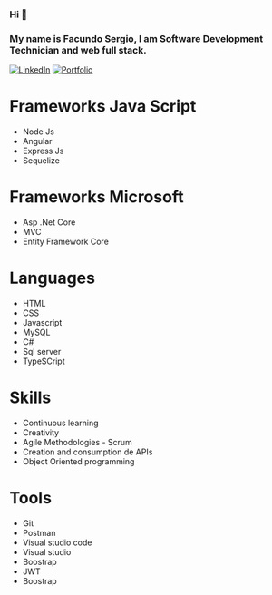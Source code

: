 ### Hi 👋

### My name is Facundo Sergio, I am Software Development Technician and  web full stack.

[![LinkedIn](https://img.shields.io/badge/LinkedIn-Facundo_Sergio-2a9d8f?style=for-the-badge&logo=linkedin&logoColor=white&labelColor=101010)](https://www.linkedin.com/in/facundo-sergio/)       [![Portfolio](https://img.shields.io/badge/-Portfolio-2a9d8f?style=for-the-badge&logo=portfolio&logoColor=white)](https://portfolio-fs.up.railway.app/)






# Frameworks Java Script
- Node Js
- Angular
- Express Js
- Sequelize

# Frameworks Microsoft
- Asp .Net Core
- MVC
- Entity Framework Core

# Languages
- HTML
- CSS
- Javascript
- MySQL
- C#
- Sql server
- TypeSCript 

# Skills
- Continuous learning
- Creativity
- Agile Methodologies - Scrum
- Creation and consumption de APIs
- Object Oriented programming

# Tools
- Git
- Postman
- Visual studio code
- Visual studio
- Boostrap
- JWT
- Boostrap


